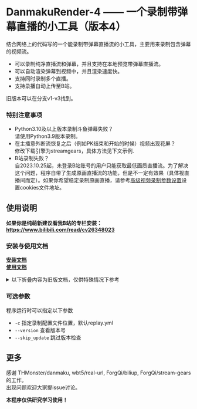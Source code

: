 # DanmakuRender-4 —— 一个录制带弹幕直播的小工具（版本4）
结合网络上的代码写的一个能录制带弹幕直播流的小工具，主要用来录制包含弹幕的视频流。     
- 可以录制纯净直播流和弹幕，并且支持在本地预览带弹幕直播流。
- 可以自动渲染弹幕到视频中，并且渲染速度快。
- 支持同时录制多个直播。    
- 支持录播自动上传至B站。

旧版本可以在分支v1-v3找到。     

### 特别注意事项
- Python3.10及以上版本录制斗鱼弹幕失败？      
  请使用Python3.9版本录制。  
- 在主播意外断流恢复之后（例如PK结束和开始的时候）视频出现花屏？    
  修改下载引擎为streamgears，具体方法见下文示例.
- B站录制失败？         
  自2023.10.25起，未登录B站账号的用户只能获取最低画质直播流。为了解决这个问题，程序自带了生成原画直播流的功能，但是不一定有效果（具体视直播间而定）。如果你希望稳定录制原画直播，请参考[高级视频录制参数设置](docs/usage.md#录制参数设置)设置cookies文件地址。

## 使用说明
**如果你是纯萌新建议看我B站的专栏安装：https://www.bilibili.com/read/cv26348023**         

### 安装与使用文档      
[**安装文档**](docs/installation.md)       
[**使用文档**](docs/usage.md)

<details>
  <summary> 以下折叠内容为旧版文档，仅供特殊情况下参考 </summary>

2023.8.11更新：优化程序执行逻辑，提供更多的配置文件选项，提供更多的说明文档，添加自动清理上传完成文件的功能     
2023.7.10更新：优化弹幕录制和FFmpeg录制，修改部分参数名称，自动更新优化      
2023.6.5更新：多任务并行渲染，抖音弹幕录制      
2023.4.30更新：添加新的streamgears下载引擎，修改部分代码逻辑     
2023.3.5更新：添加自动上传功能，修改默认分支为v4        
2023.1.6更新：更新版本4，优化逻辑      

### 前置要求
- Python 3.7+
- Python库 aiohttp,requests,execjs,lxml,yaml
- FFmpeg
- 满足条件的NVIDIA或者AMD显卡（也可以不用，但是渲染弹幕会很卡）    

### 安装
- 下载源代码
- 下载ffmpeg，将ffmpeg.exe和ffprobe.exe移动到`tools`文件夹下    
- 下载biliup-rs可执行文件（https://github.com/biliup/biliup-rs/releases ），将其放到`tools`文件夹下或者修改配置文件。

### 使用方法
新版本使用yaml配置文件的方法来指定参数，配置文件一共有两个，分别为`default.yml`（默认配置文件）和`replay.yml`（录制配置文件），
一般情况下默认配置文件不需要修改，只需要修改录制配置文件，**程序第一次启动时会自动创建配置文件**。      
启动程序可以直接运行`python main.py`，不需要附带参数。    

录制配置文件内录制任务应该满足如下格式
```yaml
replay: # 一个数组，每个元素表示一个录制任务
  - url: <url>   # 第一个任务
    <录制参数>: <参数值>  # 可选  
    ...
  - url: <url>   # 第二个任务
    ...
  ...
```

录制配置文件示例如下：      
- 录制B站13308358直播间
```yaml
replay:
  - url: https://live.bilibili.com/13308358
```

- 录制B站13308358直播间，指定分段时间1800秒
```yaml
replay:
  - url: https://live.bilibili.com/13308358
    segment: 1800
```

- 录制多个直播间，并且指定不同的分段时间，
```yaml
replay:
  - url: https://live.bilibili.com/13308358
    segment: 1800
  - url: https://live.bilibili.com/23197314
    segment: 3600
    danmaku: false   # 指定此任务不需要录制弹幕                    
```

高阶用例：
- 使用不同的下载引擎
```yaml
replay:
  - url: https://live.bilibili.com/13308358
    engine: streamgears   # 使用streamgears作为下载引擎
    vid_format: flv       # 使用streamgears作为下载引擎时，录制格式只能是flv
```
注意：使用streamgears作为下载引擎时，录制格式只能是flv，使用其他格式可能会导致意外错误     

- 使用其他种类的编码器
```yaml
# replay.yml
render: 
  hwaccel_args: [-hwaccel,cuda,-noautorotate] # 硬件解码参数，不同平台设置不一样，一般情况下不是N卡都设置为空比较好
  vencoder: hevc_nvenc                        # 使用NVIDIA NVENC H.265编码器
  vencoder_args: ['b:v','15M']                # 特殊指定编码器参数，可用参数根据编码器不同而不同

replay:
  - url: https://live.bilibili.com/13308358
```
注意：可用编码器根据平台不同而不同，目前比较常用的编码器如下：

| 编码类型   | 编码器  |   注释 |
| :-------: | :-------: | :-------: |
| H.264 |   h264_nvenc   |  N卡使用 |
| H.264 |   h264_amf   |  A卡使用 |
| H.264 |   libx264   |  纯CPU编码使用 |
| H.264 |   h264_qsv   |  Intel集成显卡使用 |
| H.265(HEVC) |   hevc_nvenc   |  N卡使用 |
| H.265(HEVC) |   hevc_amf   |  A卡使用 |
| H.265(HEVC) |   libx265   |  纯CPU编码使用 |
| H.265(HEVC) |   hevc_qsv   |  Intel集成显卡使用 |

一般情况下不建议使用H.265编码器，因为编码慢很多，除非是自己本地存档需要节省磁盘空间。       

- 使用伪4K绕过B站码率限制
```yaml
# replay.yml
render: 
  output_resize: 3840x2160  # 设置渲染的带弹幕视频的分辨率，3840x2160正好是16:9的4K视频

replay:
  - url: https://live.bilibili.com/13308358
```
现在B站的普通1080P视频最高码率一般不超过2Mbps(AV1编码)，本地看视频不糊但是传B站就糊就是这个原因。
为了绕开这个限制，需要使用伪4K的功能，简单地说就是把视频缩放到4K，让B站以为是4K视频然后按4K分配码率，最后看的时候就会很清晰。
当然，你愿意的话甚至可以缩放到8K（7680x4320），不过渲染速度的话就不好说了，并且一般情况下4K已经能分到15M的码率了，8K分30M的码率没什么必要。

带自动上传功能的录制     
**注意此功能正在测试，可能遇到意料之外的问题，记得拿小号测试！**    
上传功能由biliup-rs支持，请先下载biliup.exe可执行文件到tools文件夹，biliup-rs项目地址：https://biliup.github.io/biliup-rs/index.html     
简单上传，只上传到b站的一个账号：    
```yaml
replay:
  - url: https://live.bilibili.com/13308358
    upload:                     # 指定此任务需要自动上传
      src_video: bilibili       # 指定上传源视频到B站
      dm_video: bilibili        # 指定上传弹幕视频到B站
```
在此任务中，视频会上传到B站的默认账号，弹幕视频和源视频将会分别上传，上传任务会在直播结束后进行。如果不想上传源视频就删掉src_video那一条。    
如果需要复杂的上传，则必须先在录制配置文件中创建一个上传器，然后对不同任务使用不同上传器上传：
```yaml
# replay.yml
upload:                         # 创建上传器
  bzhan-1:                      # 上传器名称，可以随便写但是不能重复
    title: '直播回放1号'         # 接下来的参数就是default.yml里面的自动上传参数
                                # 相当于可以单独设置上传的标题什么的
  bzhan-2:
    title: '直播回放2号'

replay:
  - url: https://live.bilibili.com/13308358
    upload:                     # 指定此任务需要自动上传
      src_video: bzhan-1        # 指定上传源视频到第一个上传器
      dm_video: bzhan-2         # 指定上传弹幕视频第二个上传器
``` 
多个上传器之间按照cookies来区分，默认保存cookies到`.temp/<上传器名称>.json`，如果想把多个上传器指定到一个账号则需要手动指定cookies到相同的路径。    
**特别提醒：cookies内包含了登录信息，不要将他分享给任何人！**

### 注意事项
- 程序的工作流程是：先录制一小时直播，然后在录制下一小时直播时启动对这一小时直播的渲染。录制完成后可以同时得到直播回放和带弹幕的直播回放（分为两个视频）
- 程序默认使用NVIDIA的硬件编码器渲染，如果用A卡的话需要修改参数。如果不渲染弹幕就不用管。
- 在关闭程序时，如果选择了自动渲染弹幕，则一定要等录制结束并且渲染完成再关闭（由于程序设定是先录制后渲染），否则带弹幕的录播会出问题。
- 如果因为配置比较差，渲染视频比较慢导致渲染比录制慢很多的，可以选择先不渲染弹幕，在录制结束后打开`render_only.py`手动渲染。（这种情况比较少见，因为渲染的速度很快，我1060的显卡都可以同时录两个直播）
- 在录制的过程中弹幕保存为一个字幕文件，因此使用支持字幕的播放器在本地播放录播可以有弹幕的效果（**就算是没渲染弹幕也可以！**），拿VLC播放器为例，在播放录像时选择字幕-添加字幕文件，然后选择对应的ass文件就可以预览弹幕了。 
    

### 默认参数说明
#### 关键字替换说明
一些名称可以使用关键字替换，{xxx}这样的说明把这个东西在程序运行时动态换成指定的内容。例如：
`{STREAMER}-{YEAR}年{MONTH}月{DAY}日{HOUR}点{MINUTE}分` 在执行时大概会是这个样子：
`飞天狙想要努力变胖-2023年3月1日20点30分`。         
可用关键字：
{STREAMER}主播名称，{TITLE}标题，{HAS_DANMU}“带弹幕版”这几个字，{URL}直播间链接
{YEAR}年，{MONTH}月，{DAY}日，{HOUR}点，{MINUTE}分，{SECOND}秒       
**注意：具体参数以default.yml为准.**
```yaml
# ######################
# 此文件非必要不用修改！
# ######################

# FFprobe 可执行程序地址，为空自动搜索
ffprobe: ~
# FFmpeg 可执行程序地址，为空自动搜索
ffmpeg: ~
# biliup-rs可执行文件地址，为空自动搜索
biliup: ~

# 录制参数
downloader:
  # 录制输出文件夹，设置为空则使用主播名称作为文件夹
  output_dir: ./直播回放

  # 录制文件名称格式，可使用关键字替换，默认效果：飞天狙想要努力变胖-2023年3月1日20点30分，注意这里不能含有冒号，斜杠等非法字符！！
  output_name: '{STREAMER}-{YEAR}年{MONTH}月{DAY}日{HOUR}点{MINUTE}分'

  # 录制程序引擎，可选ffmpeg（由ffmpeg提供拉流服务）或者streamgears（使用streamgears提供拉流服务，此功能正在测试）
  # 在使用streamgears作为录制引擎时，录制视频格式只能是flv
  engine: ffmpeg

  # 录播分段时间（秒），默认一个小时
  segment: 3600

  # 是否录制弹幕
  danmaku: True

  # 是否录制直播流
  video: True

  # 启动自动渲染
  auto_render: True

  # 延迟下播计时（分钟）
  end_cnt: 1

  # 默认分辨率，如果程序无法正常判断流的分辨率可以使用以下参数强行指定
  resolution: [1920,1080]

  # 录制视频的格式，默认flv
  # 使用streamgears作为录制引擎应该使用flv
  vid_format: flv

  # 直播流CDN选项
  # 对于虎牙直播，此项可选al, tx, hw等cdn服务器的缩写，默认al
  # 对于B站，此项可选0-n表示不同的cdn服务器，默认为0，也可以输入特定的CDN域名前缀，例如 c1--cn-gotcha208
  # 斗鱼和抖音暂时没用
  flow_cdn: ~

  # ffmpeg http参数
  # 使用streamgears作为录制引擎时不生效
  ffmpeg_stream_args: [-fflags,+discardcorrupt,-reconnect,'1',-rw_timeout,'10000000',
                        '-analyzeduration','15000000',
                        '-probesize','50000000',
                        '-thread_queue_size', '16']
  
  # 关闭下载过慢自动重启功能，默认false
  # 使用streamgears作为录制引擎时不生效
  disable_lowspeed_interrupt: False

  # 检测流变化，在推流信息变化时立即分段，建议录制手机直播时开启，PC直播时关闭，默认false
  # 使用streamgears作为录制引擎时不生效
  check_stream_changes: False
  
  # 以下是弹幕录制参数

  # 弹幕录制格式，只能选择ass
  dm_format: ass 

  # 弹幕上下间距（行距），设置为0-1的表示为视频宽度的倍数，设置为大于1的数表示像素，默认6
  margin_h: 6

  # 弹幕左右间距，设置为-1表示允许弹幕叠加，设置为0-1的表示间距为视频宽度的倍数，设置为大于1的数表示像素，默认0.05
  margin_w: 0.05

  # 指定弹幕占屏幕的最大比例（即屏幕上半部分有多少可以用来显示弹幕），默认为0.4
  dmrate: 0.4

  # 指定弹幕字体，默认为微软雅黑字体(Microsoft YaHei)
  font: Microsoft YaHei

  # 指定弹幕字体大小，默认为36
  fontsize: 36

  # Distance from Screen Top 弹幕距离屏幕顶端的距离（像素，例如20，表示距离屏幕顶端20px）
  dst: 20

  # 指定单条弹幕持续时间（秒），默认为16
  dmduration: 16

  # 指定弹幕不透明度，默认为0.8
  opacity: 0.8

  # 使用自适应弹幕大小（会让把设置的弹幕大小按1080P标准缩放）
  auto_fontsize: True

  # 弹幕描边颜色(6位十六进制)
  outlinecolor: 000000

  # 弹幕描边宽度
  outlinesize: 1.0
  
  # 弹幕延迟补偿（秒），一般情况下弹幕比视频慢，设置这个强行把弹幕提前，不同直播间不一样
  dm_delay_fixed: 3.0

  # 弹幕录制程序自动重启间隔（在没人发弹幕的时候会定时重启，保证录制正常，默认300秒，0关闭）
  dm_auto_restart: 300

  # 弹幕过滤规则，一个正则表达式，符合此条件的弹幕将被过滤，默认为空（不过滤弹幕）
  dm_filter: ~

# 渲染参数
render:
  # 渲染输出文件夹，默认为空（在录制输出文件夹后面加上“带弹幕版”）
  output_dir: ~

  # 生成的视频文件格式，默认mp4
  format: mp4

  # 渲染引擎，可选ffmpeg（纯ffmpeg渲染）或者python（Python PIL作为弹幕的图像渲染器，ffmpeg作为视频编码器，此功能正在测试，请勿使用）
  engine: ffmpeg

  # 同时执行的渲染任务数，默认1，若渲染时CPU和GPU使用都低于80%可以调高这个，一般情况下设置应该小于5
  # 特别提示：如果渲染一个CPU或者显卡占用都很高，调高这个反而有副作用！
  nrenders: 1

  # 硬件解码参数，默认由FFmpeg自动判断，如果出现问题可以设为空
  hwaccel_args: [-hwaccel, auto]

  # 视频编码器，NVIDIA设置为h264_nvenc，AMD设置为h264_amf，CPU设置为libx264
  vencoder: h264_nvenc

  # 视频编码器参数，默认恒定码率15Mbps
  vencoder_args: [-b:v, 15M]

  # 音频编码器
  aencoder: aac

  # 音频编码器参数，默认恒定码率320Kbps
  aencoder_args: [-b:a, 320K]

  # 输出重缩放，会把输出重缩放到指定分辨率，可以设置为'3840x2160'用于在B站传伪4K保证清晰度
  output_resize: ~

  # 以下参数只适用于python渲染器
  # 渲染线程数（单个渲染器使用的进程数量），默认2
  nproc: 2

  # 渲染管道缓冲区大小（MB）
  bufsize: 100

  # 弹幕重排序
  danmaku_resort: False

# 自动上传参数
uploader:
  # 最大并行任务数，在录制多个主播时允许同时上传的最大视频数量，设置为-1表示不限制，默认1
  nuploaders: 1

  # 上传目标（目前只有B站）
  bilibili:
    # 上传引擎，目前只能选biliuprs
    engine: biliuprs

    # 上传账号名称，程序依靠这个来识别不同的账号，如果打算传不同账号就要设置不同的名称
    account: bilibili

    # （此功能暂不生效）重试次数，如果上传遇到错误将会重试，设置为0表示不重试
    retry: 0

    # （此功能暂不生效）实时上传，每录制一个分段上传一次，同一场直播的不同分P仍然会在一个视频下，默认关闭
    realtime: False

    # 登录信息保存的cookies路径，默认为空（由程序自动生成".temp/<上传账号名称>.json"的文件）
    # 如果同时指定上传账号和cookies，那么程序会优先使用cookies路径
    cookies: ~

    # 上传的视频最短长度，小于此长度的视频会被自动过滤，默认五分钟
    min_length: 300

    # 以下参数来自biliuprs，详细内容可以参考 https://biliup.github.io/biliup-rs/index.html
    # 上传线路
    line: bda2

    # 上传线程数
    limit: 3

    # 是否为转载视频 1-自制 2-转载
    copyright: 1

    # 转载来源
    source: ''

    # 分区号，分区参考 https://biliup.github.io/tid-ref.html
    tid: 65

    # 封面，指向本地文件地址
    cover: ''

    # 标题，可以使用关键字替换
    # {STREAMER}主播名称，{TITLE}标题，{YEAR}年，{MONTH}月，{DAY}日，{HAS_DANMU}“带弹幕版”这几个字，{URL}直播间链接
    # 默认的例子：[飞天狙想要努力变胖/直播回放] 晚上七点半比赛 2023年2月24日 （带弹幕版）
    title: '[{STREAMER}/直播回放] {TITLE} {YEAR}年{MONTH}月{DAY}日 {HAS_DANMU}'

    # 简介，可以使用关键字替换
    desc: "{STREAMER} 的直播回放{HAS_DANMU} \n直播地址：{URL} \n标题：{TITLE} \n时间：{YEAR}年{MONTH}月{DAY}日 \n\n————————————\n由DanmakuRender录制： \nhttps://github.com/SmallPeaches/DanmakuRender"
    
    # 动态内容，可以使用关键字替换
    dynamic: '{STREAMER} 的直播回放，{YEAR}年{MONTH}月{DAY}日'

    # 互动视频
    interactive: 0

    # 标签（一定要有！多个标签逗号分割）
    tag: '直播回放'

    # 延迟发布，单位秒
    dtime: 0

    # 是否开启杜比音效? 0-关闭 1-开启
    dolby: 0

    # 允许转载? 0-允许转载，1-禁止转载
    no_reprint: 1

    # 是否开启充电? 0-关闭 1-开启
    open_elec: 1

# 自动清理参数
cleaner:
  # 移动文件
  move:
    # 目标文件夹，可以使用关键字替换，文件夹不存在会自动创建
    # 如果设置为空或者"*TRASHBIN*"，那么文件将会被移动至回收站
    dest: ~

    # 清理延迟（秒），在上传完成后会过一段时间再清理
    delay: 86400

    # （此功能暂不生效）只清理此次运行中上传成功的文件
    strict: True

    # （此功能暂不生效）是否等待执行完成
    wait: True

  # 复制文件
  copy:
    # 目标文件夹，可以使用关键字替换，文件夹不存在会自动创建
    dest: ~

    # 复制延迟（秒），在上传完成后会过一段时间再复制
    delay: 0

    # （此功能暂不生效）只复制此次运行中上传成功的文件
    strict: True

    # （此功能暂不生效）是否等待执行完成
    wait: True

  # 删除文件
  delete:
    # 删除延迟（秒），在上传完成后会过一段时间再复制
    delay: 172800

    # （此功能暂不生效）只复制此次运行中上传成功的文件
    strict: True

    # （此功能暂不生效）是否等待执行完成
    wait: True
```
</details>

### 可选参数
程序运行时可以指定以下参数
- `-c` 指定录制配置文件位置，默认replay.yml
- `--version` 查看版本号
- `--skip_update` 跳过版本检查

## 更多
感谢 THMonster/danmaku, wbt5/real-url, ForgQi/biliup, ForgQi/stream-gears 的工作。     
出现问题欢迎大家提issue讨论。       

**本程序仅供研究学习使用！**
